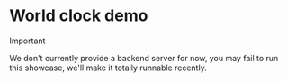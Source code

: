 # World clock demo

> [!IMPORTANT]
> We don't currently provide a backend server for now, you may fail to run this showcase, we'll make it totally runnable recently.
